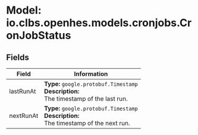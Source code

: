 # Model: io.clbs.openhes.models.cronjobs.CronJobStatus

## Fields

| Field | Information |
| --- | --- |
| lastRunAt | <b>Type:</b> `google.protobuf.Timestamp`<br><b>Description:</b><br>The timestamp of the last run. |
| nextRunAt | <b>Type:</b> `google.protobuf.Timestamp`<br><b>Description:</b><br>The timestamp of the next run. |


